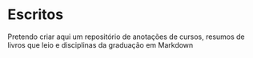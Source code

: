 # Escritos
Pretendo criar aqui um repositório de anotações de cursos, resumos de livros que leio e disciplinas da graduação em Markdown
